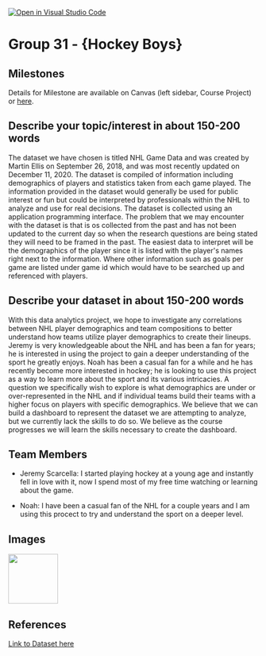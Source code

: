 [![Open in Visual Studio Code](https://classroom.github.com/assets/open-in-vscode-f059dc9a6f8d3a56e377f745f24479a46679e63a5d9fe6f495e02850cd0d8118.svg)](https://classroom.github.com/online_ide?assignment_repo_id=5887677&assignment_repo_type=AssignmentRepo)
# Group 31 - {Hockey Boys}


## Milestones

Details for Milestone are available on Canvas (left sidebar, Course Project) or [here](https://firas.moosvi.com/courses/data301/project/milestone01.html).

## Describe your topic/interest in about 150-200 words

The dataset we have chosen is titled NHL Game Data and was created by Martin Ellis on September 26, 2018, and was most recently updated on December 11, 2020. The dataset is compiled of information including demographics of players and statistics taken from each game played. The information provided in the dataset would generally be used for public interest or fun but could be interpreted by professionals within the NHL to analyze and use for real decisions. The dataset is collected using an application programming interface. The problem that we may encounter with the dataset is that is os collected from the past and has not been updated to the current day so when the research questions are being stated they will need to be framed in the past. The easiest data to interpret will be the demographics of the player since it is listed with the player's names right next to the information. Where other information such as goals per game are listed under game id which would have to be searched up and referenced with players.

## Describe your dataset in about 150-200 words

With this data analytics project, we hope to investigate any correlations between NHL player demographics and team compositions to better understand how teams utilize player demographics to create their lineups. Jeremy is very knowledgeable about the NHL and has been a fan for years; he is interested in using the project to gain a deeper understanding of the sport he greatly enjoys. Noah has been a casual fan for a while and he has recently become more interested in hockey; he is looking to use this project as a way to learn more about the sport and its various intricacies. A question we specifically wish to explore is what demographics are under or over-represented in the NHL and if individual teams build their teams with a higher focus on players with specific demographics. We believe that we can build a dashboard to represent the dataset we are attempting to analyze, but we currently lack the skills to do so. We believe as the course progresses we will learn the skills necessary to create the dashboard.

## Team Members


- Jeremy Scarcella: I started playing hockey at a young age and instantly fell in love with it, now I spend most of my free time watching or learning about the game.


- Noah: I have been a casual fan of the NHL for a couple years and I am using this procect to try and understand the sport on a deeper level.


## Images


<img src ="https://upload.wikimedia.org/wikipedia/en/thumb/3/3a/05_NHL_Shield.svg/1200px-05_NHL_Shield.svg.png" width="100px">

## References


[Link to Dataset here](https://www.kaggle.com/martinellis/nhl-game-data?select=game_goals.csv)






